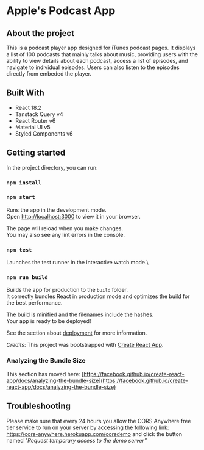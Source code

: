 # Apple's Podcast App

## About the project
This is a podcast player app designed for iTunes podcast pages. It displays a list of 100 podcasts that mainly talks about music, providing users with the ability to view details about each podcast, access a list of episodes, and navigate to individual episodes. Users can also listen to the episodes directly from embeded the player.

## Built With

- React 18.2
- Tanstack Query v4
- React Router v6
- Material UI v5
- Styled Components v6

## Getting started

In the project directory, you can run:

### `npm install`
### `npm start`

Runs the app in the development mode.\
Open [http://localhost:3000](http://localhost:3000) to view it in your browser.

The page will reload when you make changes.\
You may also see any lint errors in the console.

### `npm test`

Launches the test runner in the interactive watch mode.\

### `npm run build`

Builds the app for production to the `build` folder.\
It correctly bundles React in production mode and optimizes the build for the best performance.

The build is minified and the filenames include the hashes.\
Your app is ready to be deployed!

See the section about [deployment](https://facebook.github.io/create-react-app/docs/deployment) for more information.

_Credits_: This project was bootstrapped with [Create React App](https://github.com/facebook/create-react-app).


### Analyzing the Bundle Size

This section has moved here: [https://facebook.github.io/create-react-app/docs/analyzing-the-bundle-size](https://facebook.github.io/create-react-app/docs/analyzing-the-bundle-size)


## Troubleshooting
Please make sure that every 24 hours you allow the CORS Anywhere free tier service to run on your server by accessing the following link: 
https://cors-anywhere.herokuapp.com/corsdemo and click the button named _"Request temporary access to the demo server"_